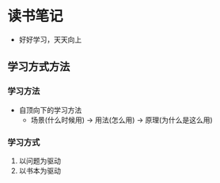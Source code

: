 # 读书笔记
+ 好好学习，天天向上

## 学习方式方法
### 学习方法
+ 自顶向下的学习方法
   - 场景(什么时候用) -> 用法(怎么用) -> 原理(为什么是这么用)

### 学习方式
1. 以问题为驱动
2. 以书本为驱动